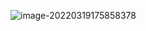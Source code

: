 ![image-20220319175858378](https://zlgan-blog.oss-cn-shenzhen.aliyuncs.com/image-20220319175858378.png)


